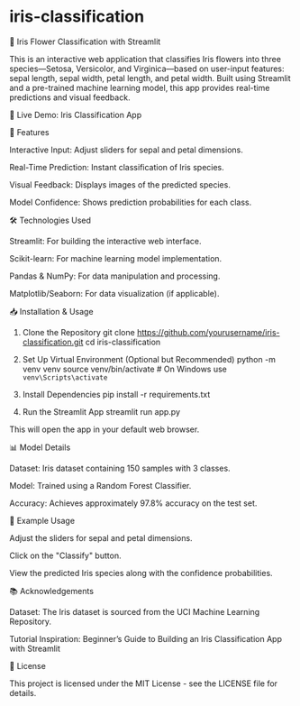 # iris-classification
🌸 Iris Flower Classification with Streamlit

This is an interactive web application that classifies Iris flowers into three species—Setosa, Versicolor, and Virginica—based on user-input features: sepal length, sepal width, petal length, and petal width. Built using Streamlit and a pre-trained machine learning model, this app provides real-time predictions and visual feedback.

🔗 Live Demo: Iris Classification App

📌 Features

Interactive Input: Adjust sliders for sepal and petal dimensions.

Real-Time Prediction: Instant classification of Iris species.

Visual Feedback: Displays images of the predicted species.

Model Confidence: Shows prediction probabilities for each class.

🛠️ Technologies Used

Streamlit: For building the interactive web interface.

Scikit-learn: For machine learning model implementation.

Pandas & NumPy: For data manipulation and processing.

Matplotlib/Seaborn: For data visualization (if applicable).

📥 Installation & Usage
1. Clone the Repository
git clone https://github.com/yourusername/iris-classification.git
cd iris-classification

2. Set Up Virtual Environment (Optional but Recommended)
python -m venv venv
source venv/bin/activate  # On Windows use `venv\Scripts\activate`

3. Install Dependencies
pip install -r requirements.txt

4. Run the Streamlit App
streamlit run app.py


This will open the app in your default web browser.

📊 Model Details

Dataset: Iris dataset containing 150 samples with 3 classes.

Model: Trained using a Random Forest Classifier.

Accuracy: Achieves approximately 97.8% accuracy on the test set.

🧪 Example Usage

Adjust the sliders for sepal and petal dimensions.

Click on the "Classify" button.

View the predicted Iris species along with the confidence probabilities.

📚 Acknowledgements

Dataset: The Iris dataset is sourced from the UCI Machine Learning Repository.

Tutorial Inspiration: Beginner’s Guide to Building an Iris Classification App with Streamlit

📄 License

This project is licensed under the MIT License - see the LICENSE
 file for details.

